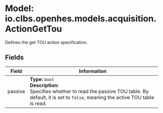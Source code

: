 # Model: io.clbs.openhes.models.acquisition.ActionGetTou

Defines the get TOU action specification.

## Fields

| Field | Information |
| --- | --- |
| passive | <b>Type:</b> `bool`<br><b>Description:</b><br>Specifies whether to read the passive TOU table. By default, it is set to `false`, meaning the active TOU table is read. |

